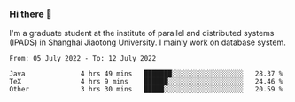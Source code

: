 ### Hi there 👋

I'm a graduate student at the institute of parallel and distributed systems (IPADS) in Shanghai Jiaotong University. I mainly work on database system.

<!--START_SECTION:waka-->

```text
From: 05 July 2022 - To: 12 July 2022

Java              4 hrs 49 mins   ███████░░░░░░░░░░░░░░░░░░   28.37 %
TeX               4 hrs 9 mins    ██████░░░░░░░░░░░░░░░░░░░   24.46 %
Other             3 hrs 30 mins   █████░░░░░░░░░░░░░░░░░░░░   20.59 %
```

<!--END_SECTION:waka-->

<!--
**yqmmm/yqmmm** is a ✨ _special_ ✨ repository because its `README.md` (this file) appears on your GitHub profile.

Here are some ideas to get you started:

- 🔭 I’m currently working on ...
- 🌱 I’m currently learning ...
- 👯 I’m looking to collaborate on ...
- 🤔 I’m looking for help with ...
- 💬 Ask me about ...
- 📫 How to reach me: ...
- 😄 Pronouns: ...
- ⚡ Fun fact: ...
-->
